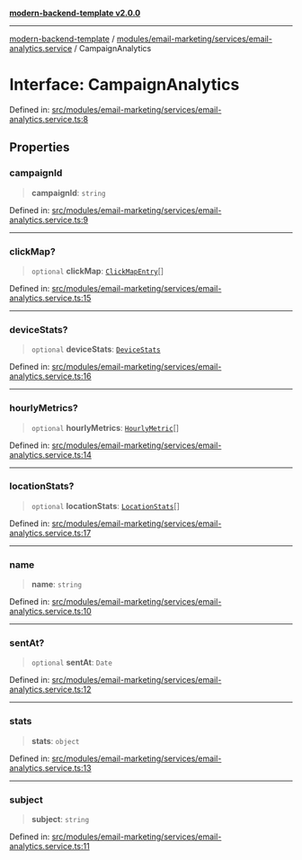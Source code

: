 [**modern-backend-template v2.0.0**](../../../../../README.md)

***

[modern-backend-template](../../../../../modules.md) / [modules/email-marketing/services/email-analytics.service](../README.md) / CampaignAnalytics

# Interface: CampaignAnalytics

Defined in: [src/modules/email-marketing/services/email-analytics.service.ts:8](https://github.com/maemreyo/saas-4cus-nodejs/blob/2a5b3f3aa11335dfa561e80e1feabb8e6084261e/src/modules/email-marketing/services/email-analytics.service.ts#L8)

## Properties

### campaignId

> **campaignId**: `string`

Defined in: [src/modules/email-marketing/services/email-analytics.service.ts:9](https://github.com/maemreyo/saas-4cus-nodejs/blob/2a5b3f3aa11335dfa561e80e1feabb8e6084261e/src/modules/email-marketing/services/email-analytics.service.ts#L9)

***

### clickMap?

> `optional` **clickMap**: [`ClickMapEntry`](ClickMapEntry.md)[]

Defined in: [src/modules/email-marketing/services/email-analytics.service.ts:15](https://github.com/maemreyo/saas-4cus-nodejs/blob/2a5b3f3aa11335dfa561e80e1feabb8e6084261e/src/modules/email-marketing/services/email-analytics.service.ts#L15)

***

### deviceStats?

> `optional` **deviceStats**: [`DeviceStats`](DeviceStats.md)

Defined in: [src/modules/email-marketing/services/email-analytics.service.ts:16](https://github.com/maemreyo/saas-4cus-nodejs/blob/2a5b3f3aa11335dfa561e80e1feabb8e6084261e/src/modules/email-marketing/services/email-analytics.service.ts#L16)

***

### hourlyMetrics?

> `optional` **hourlyMetrics**: [`HourlyMetric`](HourlyMetric.md)[]

Defined in: [src/modules/email-marketing/services/email-analytics.service.ts:14](https://github.com/maemreyo/saas-4cus-nodejs/blob/2a5b3f3aa11335dfa561e80e1feabb8e6084261e/src/modules/email-marketing/services/email-analytics.service.ts#L14)

***

### locationStats?

> `optional` **locationStats**: [`LocationStats`](LocationStats.md)[]

Defined in: [src/modules/email-marketing/services/email-analytics.service.ts:17](https://github.com/maemreyo/saas-4cus-nodejs/blob/2a5b3f3aa11335dfa561e80e1feabb8e6084261e/src/modules/email-marketing/services/email-analytics.service.ts#L17)

***

### name

> **name**: `string`

Defined in: [src/modules/email-marketing/services/email-analytics.service.ts:10](https://github.com/maemreyo/saas-4cus-nodejs/blob/2a5b3f3aa11335dfa561e80e1feabb8e6084261e/src/modules/email-marketing/services/email-analytics.service.ts#L10)

***

### sentAt?

> `optional` **sentAt**: `Date`

Defined in: [src/modules/email-marketing/services/email-analytics.service.ts:12](https://github.com/maemreyo/saas-4cus-nodejs/blob/2a5b3f3aa11335dfa561e80e1feabb8e6084261e/src/modules/email-marketing/services/email-analytics.service.ts#L12)

***

### stats

> **stats**: `object`

Defined in: [src/modules/email-marketing/services/email-analytics.service.ts:13](https://github.com/maemreyo/saas-4cus-nodejs/blob/2a5b3f3aa11335dfa561e80e1feabb8e6084261e/src/modules/email-marketing/services/email-analytics.service.ts#L13)

***

### subject

> **subject**: `string`

Defined in: [src/modules/email-marketing/services/email-analytics.service.ts:11](https://github.com/maemreyo/saas-4cus-nodejs/blob/2a5b3f3aa11335dfa561e80e1feabb8e6084261e/src/modules/email-marketing/services/email-analytics.service.ts#L11)
